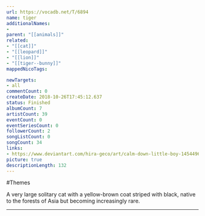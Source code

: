 ```yaml
---
url: https://vocadb.net/T/6894
name: tiger
additionalNames: 
- 
parent: "[[animals]]"
related:
- "[[cat]]"
- "[[leopard]]"
- "[[lion]]"
- "[[tiger--bunny]]"
mappedNicoTags:

newTargets:
- all
commentCount: 0
createDate: 2018-10-26T17:45:12.637
status: Finished
albumCount: 7
artistCount: 39
eventCount: 0
eventSeriesCount: 0
followerCount: 2
songListCount: 0
songCount: 34
links: 
- https://www.deviantart.com/hira-geco/art/calm-down-little-boy-145449627
picture: true
descriptionLength: 132
---
```


#Themes

A very large solitary cat with a yellow-brown coat striped with black, native to the forests of Asia but becoming increasingly rare.

---

